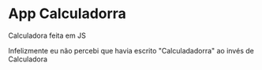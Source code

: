 # App Calculadorra
 Calculadora feita em JS

Infelizmente eu não percebi que havia escrito "Calculadadorra" ao invés de Calculadora
